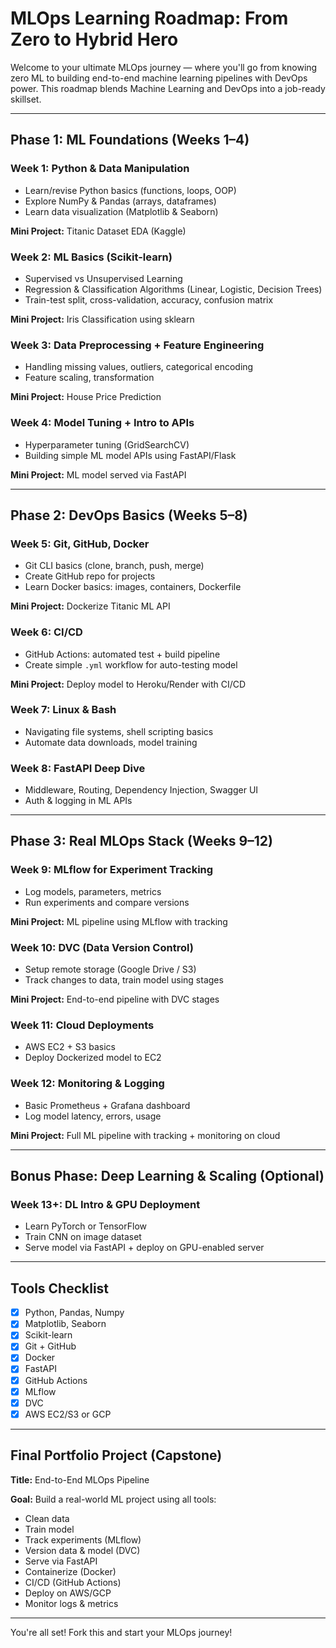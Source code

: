 # MLOps Learning Roadmap: From Zero to Hybrid Hero

Welcome to your ultimate MLOps journey — where you'll go from knowing zero ML to building end-to-end machine learning pipelines with DevOps power. This roadmap blends Machine Learning and DevOps into a job-ready skillset.

---

## Phase 1: ML Foundations (Weeks 1–4)

### Week 1: Python & Data Manipulation
- Learn/revise Python basics (functions, loops, OOP)
- Explore NumPy & Pandas (arrays, dataframes)
- Learn data visualization (Matplotlib & Seaborn)

**Mini Project:** Titanic Dataset EDA (Kaggle)

### Week 2: ML Basics (Scikit-learn)
- Supervised vs Unsupervised Learning
- Regression & Classification Algorithms (Linear, Logistic, Decision Trees)
- Train-test split, cross-validation, accuracy, confusion matrix

**Mini Project:** Iris Classification using sklearn

### Week 3: Data Preprocessing + Feature Engineering
- Handling missing values, outliers, categorical encoding
- Feature scaling, transformation

**Mini Project:** House Price Prediction

### Week 4: Model Tuning + Intro to APIs
- Hyperparameter tuning (GridSearchCV)
- Building simple ML model APIs using FastAPI/Flask

**Mini Project:** ML model served via FastAPI

---

## Phase 2: DevOps Basics (Weeks 5–8)

### Week 5: Git, GitHub, Docker
- Git CLI basics (clone, branch, push, merge)
- Create GitHub repo for projects
- Learn Docker basics: images, containers, Dockerfile

**Mini Project:** Dockerize Titanic ML API

### Week 6: CI/CD
- GitHub Actions: automated test + build pipeline
- Create simple `.yml` workflow for auto-testing model

**Mini Project:** Deploy model to Heroku/Render with CI/CD

### Week 7: Linux & Bash
- Navigating file systems, shell scripting basics
- Automate data downloads, model training

### Week 8: FastAPI Deep Dive
- Middleware, Routing, Dependency Injection, Swagger UI
- Auth & logging in ML APIs

---

## Phase 3: Real MLOps Stack (Weeks 9–12)

### Week 9: MLflow for Experiment Tracking
- Log models, parameters, metrics
- Run experiments and compare versions

**Mini Project:** ML pipeline using MLflow with tracking

### Week 10: DVC (Data Version Control)
- Setup remote storage (Google Drive / S3)
- Track changes to data, train model using stages

**Mini Project:** End-to-end pipeline with DVC stages

### Week 11: Cloud Deployments
- AWS EC2 + S3 basics
- Deploy Dockerized model to EC2

### Week 12: Monitoring & Logging
- Basic Prometheus + Grafana dashboard
- Log model latency, errors, usage

**Mini Project:** Full ML pipeline with tracking + monitoring on cloud

---

## Bonus Phase: Deep Learning & Scaling (Optional)

### Week 13+: DL Intro & GPU Deployment
- Learn PyTorch or TensorFlow
- Train CNN on image dataset
- Serve model via FastAPI + deploy on GPU-enabled server

---

## Tools Checklist
- [x] Python, Pandas, Numpy
- [x] Matplotlib, Seaborn
- [x] Scikit-learn
- [x] Git + GitHub
- [x] Docker
- [x] FastAPI
- [x] GitHub Actions
- [x] MLflow
- [x] DVC
- [x] AWS EC2/S3 or GCP

---

## Final Portfolio Project (Capstone)
**Title:** End-to-End MLOps Pipeline

**Goal:** Build a real-world ML project using all tools:
- Clean data
- Train model
- Track experiments (MLflow)
- Version data & model (DVC)
- Serve via FastAPI
- Containerize (Docker)
- CI/CD (GitHub Actions)
- Deploy on AWS/GCP
- Monitor logs & metrics

---

You're all set! Fork this and start your MLOps journey!

